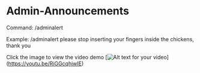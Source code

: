 # Admin-Announcements

Command: /adminalert

Example: /adminalert please stop inserting your fingers inside the chickens, thank you

Click the image to view the video demo
[![Alt text for your video](https://i.imgur.com/OfNj5Fj.png)] (https://youtu.be/RiGGcqhjwIE)
